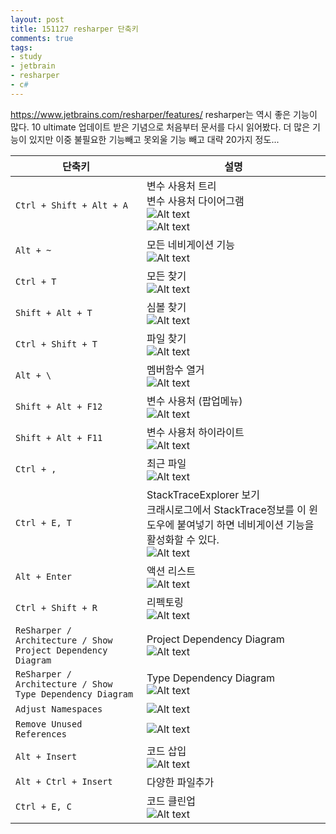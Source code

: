 ```yaml
---
layout: post
title: 151127 resharper 단축키
comments: true
tags:
- study
- jetbrain
- resharper
- c#
---
```


<!-- TOC -->


<!-- /TOC -->

https://www.jetbrains.com/resharper/features/
resharper는 역시 좋은 기능이 많다. 
10 ultimate 업데이트 받은 기념으로 처음부터 문서를 다시 읽어봤다.
더 많은 기능이 있지만 이중 불필요한 기능빼고 못외울 기능 빼고 대략 20가지 정도...

| 단축키 | 설명 |
| -- | -- |
| `Ctrl + Shift + Alt + A` | 변수 사용처 트리 <br/> 변수 사용처 다이어그램 <br/> ![Alt text](./1448618706947.png) <br/> ![Alt text](./1448618757851.png) |
| `Alt + ~` | 모든 네비게이션 기능 <br/> ![Alt text](./1448619032583.png) |
| `Ctrl + T` | 모든 찾기 <br/> ![Alt text](./1448619062634.png) |
| `Shift + Alt + T` | 심볼 찾기 <br/> ![Alt text](./1448619083901.png) |
| `Ctrl + Shift + T` | 파일 찾기 <br/> ![Alt text](./1448619137710.png) |
| `Alt + \` | 멤버함수 열거 <br/> ![Alt text](./1448619152457.png) |
| `Shift + Alt + F12` | 변수 사용처 (팝업메뉴) <br/> ![Alt text](./1448619381412.png) |
| `Shift + Alt + F11` | 변수 사용처 하이라이트 <br/> ![Alt text](./1448619401450.png) |
| `Ctrl + ,` | 최근 파일 <br/> ![Alt text](./1448619420487.png) |
| `Ctrl + E, T` | StackTraceExplorer 보기 <br/> 크래시로그에서 StackTrace정보를 이 윈도우에 붙여넣기 하면 네비게이션 기능을 활성화할 수 있다. <br/> ![Alt text](./1448619440563.png) |
| `Alt + Enter` | 액션 리스트 <br/> ![Alt text](./1448619463449.png)|
| `Ctrl + Shift + R` | 리펙토링 <br/> ![Alt text](./1448619758508.png) |
| `ReSharper / Architecture / Show Project Dependency Diagram` | Project Dependency Diagram <br/> ![Alt text](./1448618623185.png) |
| `ReSharper / Architecture / Show Type Dependency Diagram` | Type Dependency Diagram <br/> ![Alt text](./1448618640646.png) |
| `Adjust Namespaces` | ![Alt text](./1448619962971.png) |
| `Remove Unused References` | ![Alt text](./1448619996707.png) |
| `Alt + Insert` | 코드 삽입 <br/> ![Alt text](./1448620056139.png) |
| `Alt + Ctrl + Insert` | 다양한 파일추가 |
| `Ctrl + E, C` | 코드 클린업 <br/> ![Alt text](./1448620230910.png) |